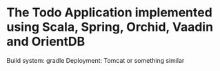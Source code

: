 The Todo Application implemented using Scala, Spring, Orchid, Vaadin and OrientDB
=================================================================================

Build system: gradle
Deployment: Tomcat or something similar


